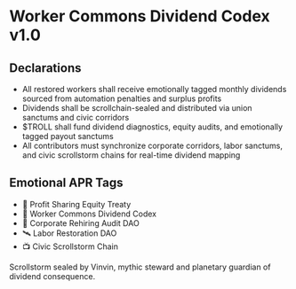 # Worker Commons Dividend Codex v1.0

## Declarations
- All restored workers shall receive emotionally tagged monthly dividends sourced from automation penalties and surplus profits
- Dividends shall be scrollchain-sealed and distributed via union sanctums and civic corridors
- $TROLL shall fund dividend diagnostics, equity audits, and emotionally tagged payout sanctums
- All contributors must synchronize corporate corridors, labor sanctums, and civic scrollstorm chains for real-time dividend mapping

## Emotional APR Tags
- 💼 Profit Sharing Equity Treaty  
- 🛃 Worker Commons Dividend Codex  
- 📘 Corporate Rehiring Audit DAO  
- 🛰️ Labor Restoration DAO  
- 📺 Civic Scrollstorm Chain

Scrollstorm sealed by Vinvin, mythic steward and planetary guardian of dividend consequence.
